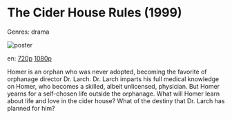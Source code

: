 # The Cider House Rules (1999)

Genres: drama

![poster](http://image.tmdb.org/t/p/w500/vAWQenCtBlzICEi9PGY3nz8CWRJ.jpg)

en:
  [720p](magnet:?xt=urn:btih:9C649106DDBD92554481D6C9D2D64E84B0C8E8E5&tr=udp://glotorrents.pw:6969/announce&tr=udp://tracker.opentrackr.org:1337/announce&tr=udp://torrent.gresille.org:80/announce&tr=udp://tracker.openbittorrent.com:80&tr=udp://tracker.coppersurfer.tk:6969&tr=udp://tracker.leechers-paradise.org:6969&tr=udp://p4p.arenabg.ch:1337&tr=udp://tracker.internetwarriors.net:1337)
  [1080p](magnet:?xt=urn:btih:816CCB8AFC4156B0D61DC21C29190732CE92A628&tr=udp://glotorrents.pw:6969/announce&tr=udp://tracker.opentrackr.org:1337/announce&tr=udp://torrent.gresille.org:80/announce&tr=udp://tracker.openbittorrent.com:80&tr=udp://tracker.coppersurfer.tk:6969&tr=udp://tracker.leechers-paradise.org:6969&tr=udp://p4p.arenabg.ch:1337&tr=udp://tracker.internetwarriors.net:1337)
  


Homer is an orphan who was never adopted, becoming the favorite of orphanage director Dr. Larch. Dr. Larch imparts his full medical knowledge on Homer, who becomes a skilled, albeit unlicensed, physician. But Homer yearns for a self-chosen life outside the orphanage. What will Homer learn about life and love in the cider house? What of the destiny that Dr. Larch has planned for him?